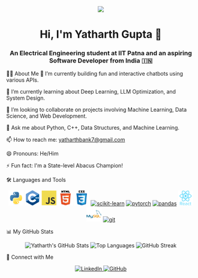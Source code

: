 <!-- Header -->

<div align="center">
<img src="https://media.giphy.com/media/M9gbBd9nbDrOTu1JxM/giphy.gif" width="100"/>
<h1>Hi, I'm Yatharth Gupta 👋</h1>
<h3>An Electrical Engineering student at IIT Patna and an aspiring Software Developer from India 🇮🇳</h3>
</div>

👨‍💻 About Me
🔭 I’m currently building fun and interactive chatbots using various APIs.

🌱 I’m currently learning about Deep Learning, LLM Optimization, and System Design.

👯 I’m looking to collaborate on projects involving Machine Learning, Data Science, and Web Development.

💬 Ask me about Python, C++, Data Structures, and Machine Learning.

📫 How to reach me: yatharthbank7@gmail.com

😄 Pronouns: He/Him

⚡ Fun fact: I'm a State-level Abacus Champion!

🛠️ Languages and Tools
<p align="center">
<a href="https://www.python.org" target="_blank" rel="noreferrer"><img src="https://raw.githubusercontent.com/devicons/devicon/master/icons/python/python-original.svg" alt="python" width="40" height="40"/></a>
<a href="https://www.cplusplus.com/" target="_blank" rel="noreferrer"><img src="https://raw.githubusercontent.com/devicons/devicon/master/icons/cplusplus/cplusplus-original.svg" alt="cplusplus" width="40" height="40"/></a>
<a href="https://developer.mozilla.org/en-US/docs/Web/JavaScript" target="_blank" rel="noreferrer"><img src="https://raw.githubusercontent.com/devicons/devicon/master/icons/javascript/javascript-original.svg" alt="javascript" width="40" height="40"/></a>
<a href="https://www.w3.org/html/" target="_blank" rel="noreferrer"><img src="https://raw.githubusercontent.com/devicons/devicon/master/icons/html5/html5-original-wordmark.svg" alt="html5" width="40" height="40"/></a>
<a href="https://www.w3schools.com/css/" target="_blank" rel="noreferrer"><img src="https://raw.githubusercontent.com/devicons/devicon/master/icons/css3/css3-original-wordmark.svg" alt="css3" width="40" height="40"/></a>
<a href="https://scikit-learn.org/" target="_blank" rel="noreferrer"><img src="https://www.google.com/search?q=https://upload.wikimedia.org/wikipedia/commons/0/05/Scikit_learn_logo_small.svg" alt="scikit-learn" width="40" height="40"/></a>
<a href="https://pytorch.org/" target="_blank" rel="noreferrer"><img src="https://www.google.com/search?q=https://raw.githubusercontent.com/devicons/devicon/master/icons/pytorch/pytorch-original.svg" alt="pytorch" width="40" height="40"/></a>
<a href="https://pandas.pydata.org/" target="_blank" rel="noreferrer"><img src="https://www.google.com/search?q=https://raw.githubusercontent.com/devicons/devicon/master/icons/pandas/pandas-original-wordmark.svg" alt="pandas" width="40" height="40"/></a>
<a href="https://reactjs.org/" target="_blank" rel="noreferrer"><img src="https://raw.githubusercontent.com/devicons/devicon/master/icons/react/react-original-wordmark.svg" alt="react" width="40" height="40"/></a>
<a href="https://www.mysql.com/" target="_blank" rel="noreferrer"><img src="https://raw.githubusercontent.com/devicons/devicon/master/icons/mysql/mysql-original-wordmark.svg" alt="mysql" width="40" height="40"/></a>
<a href="https://git-scm.com/" target="_blank" rel="noreferrer"><img src="https://www.vectorlogo.zone/logos/git-scm/git-scm-icon.svg" alt="git" width="40" height="40"/></a>
</p>

📊 My GitHub Stats
<p align="center">
<img src="https://github-readme-stats.vercel.app/api?username=yatharth7115&show_icons=true&theme=tokyonight&include_all_commits=true&count_private=true" alt="Yatharth's GitHub Stats" />





<img src="https://github-readme-stats.vercel.app/api/top-langs/?username=yatharth7115&layout=compact&theme=tokyonight" alt="Top Languages" />





<img src="https://github-readme-streak-stats.herokuapp.com/?user=yatharth7115&theme=dark" alt="GitHub Streak" />
</p>
<!-- You can change the theme= parameter to your liking (e.g., dark, radical, merko, gruvbox) -->

🔗 Connect with Me
<p align="center">
<a href="[YOUR_LINKEDIN_PROFILE_URL]">
<img src="https://img.shields.io/badge/LinkedIn-0077B5?style=for-the-badge&logo=linkedin&logoColor=white" alt="LinkedIn"/>
</a>
<a href="https://www.google.com/search?q=https://github.com/yatharth7115">
<img src="https://www.google.com/search?q=https://img.shields.io/badge/GitHub-181717%3Fstyle%3Dfor-the-badge%26logo%3Dgithub%26logoColor%3Dwhite" alt="GitHub"/>
</a>
</p>

